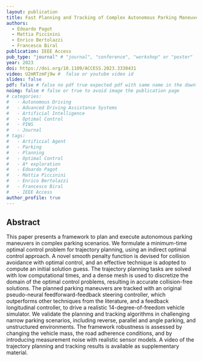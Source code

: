```yaml
---
layout: publication
title: Fast Planning and Tracking of Complex Autonomous Parking Maneuvers With Optimal Control and Pseudo-Neural Networks
authors: 
  - Edoardo Pagot
  - Mattia Piccinini
  - Enrico Bertolazzi
  - Francesco Biral
publication: IEEE Access
pub_type: "journal" # "journal", "conference", "workshop" or "poster"
year: 2023
doi: https://doi.org/10.1109/ACCESS.2023.3330431
video: U2mRTzmFj9w #  false or youtube video id
slides: false
pdf: false # false no pdf true expected pdf with same name in the download folder
noimg: false # false or true to avoid image the publication page
# categories:
#   - Autonomous Driving
#   - Advanced Driving Assistance Systems
#   - Artificial Intelligence
#   - Optimal Control
#   - PINS
#   - Journal
# tags:
#   - Artificial Agent
#   - Parking
#   - Planning
#   - Optimal Control
#   - A* exploration
#   - Edoardo Pagot
#   - Mattia Piccinini
#   - Enrico Bertolazzi
#   - Francesco Biral
#   - IEEE Access
author_profile: true
---
```


## Abstract <!-- omit in toc -->

This paper presents a framework to plan and execute autonomous parking maneuvers in complex parking scenarios. We formulate a minimum-time optimal control problem for trajectory planning, using an indirect optimal control approach. A novel smooth penalty function is devised for collision avoidance with optimal control, and an effective technique is adopted to compute an initial solution guess. The trajectory planning tasks are solved with low computational times, and a dense mesh is used to discretize the domain of the optimal control problems, resulting in accurate collision-free solutions. The planned parking maneuvers are tracked with an original pseudo-neural feedforward-feedback steering controller, which outperforms other techniques from the literature, and a feedback longitudinal controller, to drive a realistic 14-degree-of-freedom vehicle simulator. We validate the planning and tracking algorithms in challenging narrow parking scenarios, including reverse, parallel and angle parking, and unstructured environments. The framework robustness is assessed by changing the vehicle mass, the road adherence conditions, and by introducing measurement noise with realistic sensor models. A video of the trajectory planning and tracking results is available as supplementary material.
